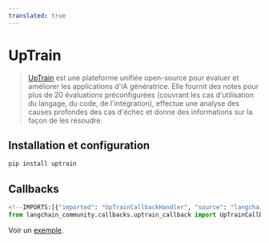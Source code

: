 ```yaml
---
translated: true
---
```


# UpTrain

>[UpTrain](https://uptrain.ai/) est une plateforme unifiée open-source pour évaluer et
>améliorer les applications d'IA génératrice. Elle fournit des notes pour plus de 20 évaluations préconfigurées
>(couvrant les cas d'utilisation du langage, du code, de l'intégration), effectue une analyse des causes profondes des cas d'échec
>et donne des informations sur la façon de les résoudre.

## Installation et configuration

```bash
pip install uptrain
```

## Callbacks

```python
<!--IMPORTS:[{"imported": "UpTrainCallbackHandler", "source": "langchain_community.callbacks.uptrain_callback", "docs": "https://api.python.langchain.com/en/latest/callbacks/langchain_community.callbacks.uptrain_callback.UpTrainCallbackHandler.html", "title": "UpTrain"}]-->
from langchain_community.callbacks.uptrain_callback import UpTrainCallbackHandler
```

Voir un [exemple](/docs/integrations/callbacks/uptrain).
